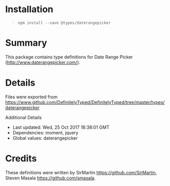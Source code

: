 # Installation
> `npm install --save @types/daterangepicker`

# Summary
This package contains type definitions for Date Range Picker (http://www.daterangepicker.com/).

# Details
Files were exported from https://www.github.com/DefinitelyTyped/DefinitelyTyped/tree/master/types/daterangepicker

Additional Details
 * Last updated: Wed, 25 Oct 2017 18:38:01 GMT
 * Dependencies: moment, jquery
 * Global values: daterangepicker

# Credits
These definitions were written by SirMartin <https://github.com/SirMartin>, Steven Masala <https://github.com/smasala>.
